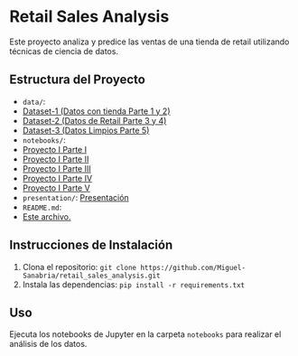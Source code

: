 # Retail Sales Analysis

Este proyecto analiza y predice las ventas de una tienda de retail utilizando técnicas de ciencia de datos.

## Estructura del Proyecto

- `data/`:
- [Dataset-1 (Datos con tienda Parte 1 y 2)](https://github.com/Miguel-Sanabria/retail_sales_analysis/blob/development/Dataset/Datos_tienda.csv)
- [Dataset-2 (Datos de Retail Parte 3 y 4)](https://github.com/Miguel-Sanabria/retail_sales_analysis/blob/development/Dataset/retail_sales_dataset.csv)
- [Dataset-3 (Datos Limpios Parte 5)](https://github.com/Miguel-Sanabria/retail_sales_analysis/blob/proyecto_retail/retail_sales_ds_limpio.csv)
- `notebooks/`:
- [Proyecto I Parte I](https://github.com/Miguel-Sanabria/retail_sales_analysis/blob/proyecto_retail/10_Predicci%C3%B3n_Ventas_Parte_1_(Proyecto_I_Core).ipynb)
- [Proyecto I Parte II](https://github.com/Miguel-Sanabria/retail_sales_analysis/blob/proyecto_retail/6_Predicci%C3%B3n_Ventas_Parte_2_(Proyecto_I_Core).ipynb)
- [Proyecto I Parte III](https://github.com/Miguel-Sanabria/retail_sales_analysis/blob/proyecto_retail/5_Predicci%C3%B3n_Ventas_Parte_3_(Proyecto_I_Core).ipynb)
- [Proyecto I Parte IV](https://github.com/Miguel-Sanabria/retail_sales_analysis/blob/proyecto_retail/5_Predicci%C3%B3n_Ventas_Parte_4_(Proyecto_I_Core).ipynb)
- [Proyecto I Parte V](https://github.com/Miguel-Sanabria/retail_sales_analysis/blob/proyecto_retail/13_Predicci%C3%B3n_Ventas_Parte_5_(Proyecto_I_Core).ipynb)
- `presentation/`:
[Presentación](https://github.com/Miguel-Sanabria/retail_sales_analysis/blob/proyecto_retail/14-Presentaci%C3%B3n%20de%20trabajo.pptx)
- `README.md`:
- [Este archivo.](https://github.com/Miguel-Sanabria/retail_sales_analysis/edit/proyecto_retail/README.md)

## Instrucciones de Instalación

1. Clona el repositorio: `git clone https://github.com/Miguel-Sanabria/retail_sales_analysis.git`
2. Instala las dependencias: `pip install -r requirements.txt`

## Uso

Ejecuta los notebooks de Jupyter en la carpeta `notebooks` para realizar el análisis de los datos.
